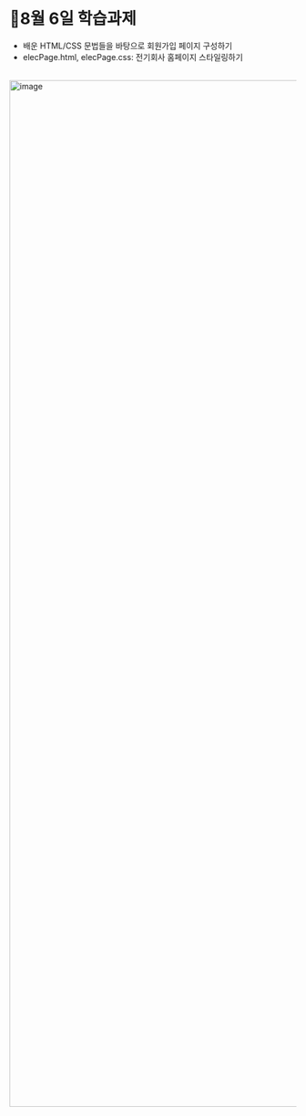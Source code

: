 # 🚂8월 6일 학습과제
- 배운 HTML/CSS 문법들을 바탕으로 회원가입 페이지 구성하기
- elecPage.html, elecPage.css: 전기회사 홈페이지 스타일링하기
<br>
<img width="2880" height="1800" alt="image" src="https://github.com/user-attachments/assets/d0facb24-f863-4697-9eb3-192042d66945" />
